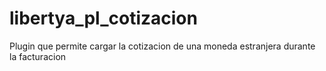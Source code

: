 # libertya_pl_cotizacion
Plugin que permite cargar la cotizacion de una moneda estranjera durante la facturacion
